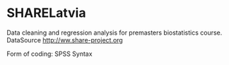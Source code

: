 # SHARELatvia
Data cleaning and regression analysis for premasters biostatistics course.
DataSource http://ww.share-project.org

Form of coding: SPSS Syntax
